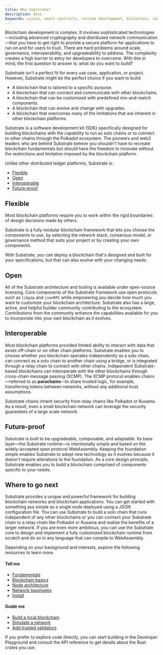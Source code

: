 ```yaml
---
title: Why Substrate?
description: docs
keywords: vision, smart contracts, runtime development, blockchain, consensus, substrate, architecture
---
```


Blockchain development is complex.
It involves sophisticated technologies—including advanced cryptography and distributed network communication—that you have to get right to provide a secure platform for applications to run on and for users to trust.
There are hard problems around scale, governance, interoperability, and upgradeability to address.
The complexity creates a high barrier to entry tor developers to overcome.
With this in mind, the first question to answer is: what do you want to build?

Substrate isn't a perfect fit for every use case, application, or project.
However, Substrate might be the perfect choice if you want to build:

* A blockchain that is tailored to a specific purpose.
* A blockchain that can connect and communicate with other blockchains.
* A blockchain that can be customized with predefined mix-and-match components.
* A blockchain that can evolve and change with upgrades.
* A blockchain that overcomes many of the limitations that are inherent in other blockchain platforms.

Substrate is a software development kit (SDK) specifically designed for building blockchains with the capability to run as solo chains or to connect to other chains through the Polkadot ecosystem.
The pioneers and web3 leaders who are behind Substrate believe you shouldn't have to recreate blockchain fundamentals but should have the freedom to innovate without the restrictions and limitation imposed by the blockchain platform.

Unlike other distributed ledger platforms, Substrate is:

* [Flexible](#flexible)
* [Open](#open)
* [Interoperable](#interoperable)
* [Future-proof](#future-proof)

## Flexible

Most blockchain platforms require you to work within the rigid boundaries of design decisions made by others.

Substrate is a fully modular blockchain framework that lets you choose the components to use, by selecting the network stack, consensus model, or governance method that suits your project or by creating your own components.

With Substrate, you can deploy a blockchain that's designed and built for your specifications, but that can also evolve with your changing needs.

## Open

All of the Substrate architecture and tooling is available under open-source licensing. Core components of the Substrate framework use open protocols such as `libp2p` and `jsonRPC` while empowering you decide how much you want to customize your blockchain architecture. 
Substrate also has a large, active, and helpful builder community contributing to the ecosystem. 
Contributions from the community enhance the capabilities available for you to incorporate into your own blockchain as it evolves.

## Interoperable

Most blockchain platforms provided limited ability to interact with data that exists off-chain or on other chain platforms.
Substrate enables you to choose whether you blockchain operates independently as a solo chain, can connect as a solo chain to another chain using a bridge, or is integrated through a relay chain to connect with other chains. 
Independent Substrate-based blockchains can interoperate with the other blockchains through cross-chain message passing (XCMP). 
The XCMP protocol enables chains—referred to as **parachains**—to share trusted logic, for example, transferring tokens between networks, without any additional trust assumptions.

Substrate chains inherit security from relay chains like Polkadot or Kusama. As a result, even a small blockchain network can leverage the security guarantees of a large scale network.

## Future-proof

Substrate is built to be upgradeable, composable, and adaptable.
Its base layer—the Substrate runtime—is intentionally simple and based on the widely-accepted open protocol WebAssembly.
Keeping the foundation simple enables Substrate to adopt new technology as it evolves because it doesn't require alterations to the foundation. 
As a core design principle, Substrate enables you to build a blockchain comprised of components specific to your needs.

## Where to go next

Substrate provides a unique and powerful framework for building blockchain networks and blockchain applications. 
You can get started with something asa simple as a single node deployed using a JSON configuration file.
You can use Substrate to build a solo chain that runs independent of any other blockchains or you can connect your Substrate chain to a relay chain like Polkadot or Kusama and realize the benefits of a larger network.
If you are even more ambitious, you can use the Substrate core to design and implement a fully customized blockchain runtime from scratch and do so in any language that can compile to WebAssembly. 

Depending on your background and interests, explore the following resources to learn more.

#### Tell me

* [Fundamentals](/main-docs/fundamentals/)
* [Blockchain basics](/main-docs/fundamentals/blockchain-basics/)
* [Node architecture](/main-docs/fundamentals/node-architecture/)
* [Network topologies](/main-docs/fundamentals/network-topologies/)
* [Install](/main-docs/install/)

#### Guide me

* [Build a local blockchain](/tutorials/get-started/build-local-blockchain/)
* [Simulate a network](/tutorials/get-started/simulate-network/)
* [Add trusted validators](/tutorials/get-started/trusted-network/)

If you prefer to explore code directly, you can start building in the Developer Playground and consult the API reference to get details about the Rust crates you use.
